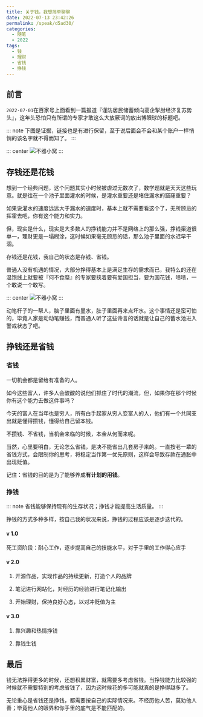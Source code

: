 ```yaml
---
title: 关于钱，我想简单聊聊
date: 2022-07-13 23:42:26
permalink: /speak/d5ad30/
categories:
  - 随笔
  - 2022
tags:
  - 钱
  - 理财
  - 省钱
  - 挣钱
---
```


## 前言

`2022-07-01`在百家号上面看到一篇报道『谨防居民储蓄倾向高企掣肘经济复苏势头』，这年头恐怕只有所谓的专家才敢这么大放厥词的放出博眼球的标题吧。

<!-- more -->

<InArticleAdsense
    data-ad-client="ca-pub-1725717718088510"
    data-ad-slot="7426219401">
</InArticleAdsense>

::: note
下图是证据，链接也是有进行保留，至于说后面会不会和某个账户一样悄悄的该名字就不得而知了。
:::

::: center
![不器小窝](https://cdn.jsdelivr.net/gh/xingcxb/blog_img@blog1/%E9%9A%8F%E7%AC%94/2022-07-10%2023-23-14.png)
:::

## 存钱还是花钱

想到一个经典问题，这个问题其实小时候被虐过无数次了，数学题就是天天这些玩意。就是往在一个池子里面灌水的时候，是灌水重要还是堵住漏水的窟窿重要？

如果说灌水的速度远远大于漏水的速度时，基本上就不需要看这个了，无所顾忌的挥霍去吧，你有这个能力和实力。

但，现实是什么，现实是大多数人的挣钱能力并不是网络上的那么强，挣钱渠道很单一，理财更是一塌糊涂，这时候如果毫无顾忌的话，那么池子里面的水迟早干涸。

存钱还是花钱，我自己的状态是存钱、省钱。

普通人没有机遇的情况，大部分挣得基本上是满足生存的需求而已，我特么的还在温饱线上就要被『何不食糜』的专家要挟着要有爱国担当，要为国花钱，啧啧，一个敢说一个敢写。

::: center
![不器小窝](https://cdn.jsdelivr.net/gh/xingcxb/blog_img@blog1/%E9%9A%8F%E7%AC%94/2022-07-11%2023-23-07.png)
:::

动笔杆子的一帮人，脑子里面有墨水，肚子里面再来点坏水。这个事情还是蛮可怕的，毕竟人家是动动笔赚钱，而普通人听了这些谗言的话就是让自己的蓄水池进入警戒状态了吧。

## 挣钱还是省钱

### 省钱

一切机会都是留给有准备的人。

如今这些富人，许多人会酸酸的说他们抓住了时代的潮流，但，如果你在那个时候你有这个能力去做这件事吗？

今天的富人在当年也是穷人，所有白手起家从穷人变富人的人，他们有一个共同支出就是懂得攒钱，懂得给自己留本钱。

不攒钱、不省钱，当机会来临的时候，本金从何而来呢。

当然，心里要明白，无论怎么省钱，是决不能省出几套房子来的。一直按老一辈的省钱方式，会限制你的思考，将稳定当作第一优先原则，这样会导致存款在通胀中出现贬值。

记住：省钱的目的是为了能够养成**有计划的用钱**。

### 挣钱

::: note
省钱能够保持现有的生存状况；挣钱才能提高生活质量。
:::

挣钱的方式多种多样，按自己我的状况来说，挣钱的过程应该是逐步迭代的。

#### v 1.0

死工资阶段：耐心工作，逐步提高自己的技能水平，对于手里的工作得心应手

#### v 2.0

1. 开源作品，实现作品的持续更新，打造个人的品牌

2. 笔记进行网站化，对经历的经验进行笔记化输出

3. 开始理财，保持良好心态，以对冲贬值为主

#### v 3.0

1. 靠兴趣和热情挣钱

2. 靠钱生钱

## 最后

钱无法挣得更多的时候，还想积累财富，就需要多考虑省钱。当挣钱能力比较强的时候就不需要特别的考虑省钱了，因为这时候花的多可能就真的是挣得越多了。

无论重心是省钱还是挣钱，都需要按自己的实际情况来。不经历他人苦，莫劝他人善；毕竟他人的眼界和你手里的底气是不能匹配的。
